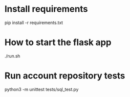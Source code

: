 # Install requirements
pip install -r requirements.txt

# How to start the flask app
./run.sh

# Run account repository tests
python3 -m unittest tests/sql_test.py
